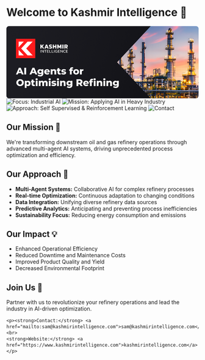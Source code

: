 # Welcome to Kashmir Intelligence 👋

<img src="./images/Welcome_Banner.png" alt="Banner" style="display: block; margin: 0 auto;">

<div class="center badges">
    <img src="https://img.shields.io/badge/Focus-Industrial%20AI-blue" alt="Focus: Industrial AI">
    <img src="https://img.shields.io/badge/Mission-Solving%20Global%20Challenges-green" alt="Mission: Applying AI in Heavy Industry">
    <img src="https://img.shields.io/badge/Approach-Narrow%20AI-orange" alt="Approach: Self Supervised & Reinforcement Learning">
    <img src="https://img.shields.io/badge/Contact-sam%40kashmirintelligence.com-red" alt="Contact">
</div>

<h2>Our Mission 🚀</h2>
    <p>We're transforming downstream oil and gas refinery operations through advanced multi-agent AI systems, driving unprecedented process optimization and efficiency.</p>
    
<h2>Our Approach 🔎</h2>
    <ul>
        <li><strong>Multi-Agent Systems:</strong> Collaborative AI for complex refinery processes</li>
        <li><strong>Real-time Optimization:</strong> Continuous adaptation to changing conditions</li>
        <li><strong>Data Integration:</strong> Unifying diverse refinery data sources</li>
        <li><strong>Predictive Analytics:</strong> Anticipating and preventing process inefficiencies</li>
        <li><strong>Sustainability Focus:</strong> Reducing energy consumption and emissions</li>
    </ul>
    
<h2>Our Impact 💡</h2>
    <ul>
        <li>Enhanced Operational Efficiency</li>
        <li>Reduced Downtime and Maintenance Costs</li>
        <li>Improved Product Quality and Yield</li>
        <li>Decreased Environmental Footprint</li>
    </ul>
    
<h2>Join Us 🤝</h2>
    <p>Partner with us to revolutionize your refinery operations and lead the industry in AI-driven optimization.</p>
    
    <p><strong>Contact:</strong> <a href="mailto:sam@kashmirintelligence.com">sam@kashmirintelligence.com</a><br>
    <strong>Website:</strong> <a href="https://www.kashmirintelligence.com">kashmirintelligence.com</a></p>
</body>
</html>